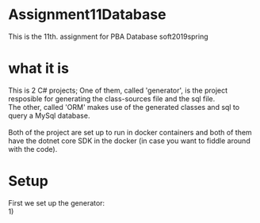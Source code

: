 # Assignment11Database
This is the 11th. assignment for PBA Database soft2019spring

# what it is
This is 2 C# projects;
One of them, called 'generator', is the project resposible for generating the class-sources file and the sql file.<br>
The other, called 'ORM' makes use of the generated classes and sql to query a MySql database.<br>
<br>
Both of the project are set up to run in docker containers and both of them have the dotnet core SDK in the docker (in case you want to fiddle around with the code).

# Setup
First we set up the generator:<br>
1) 



